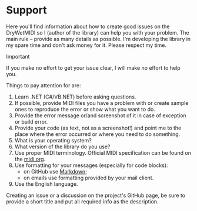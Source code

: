 ﻿---
uid: a_support
---

# Support

Here you'll find information about how to create good issues on the DryWetMIDI so I (author of the library) can help you with your problem. The main rule – provide as many details as possible. I'm developing the library in my spare time and don't ask money for it. Please respect my time.

> [!IMPORTANT]
> If you make no effort to get your issue clear, I will make no effort to help you.

Things to pay attention for are:

1. Learn .NET (C#/VB.NET) before asking questions.
2. If possible, provide MIDI files you have a problem with or create sample ones to reproduce the error or show what you want to do.
3. Provide the error message or/and screenshot of it in case of exception or build error.
4. Provide your code (as text, not as a screenshot!) and point me to the place where the error occurred or where you need to do something.
5. What is your operating system?
6. What version of the library do you use?
7. Use proper MIDI terminology. Official MIDI specification can be found on the [midi.org](https://midi.org/midi-1-0-detailed-specification).
8. Use formatting for your messages (especially for code blocks):  
    * on GitHub use [Markdown](https://docs.github.com/en/get-started/writing-on-github/getting-started-with-writing-and-formatting-on-github/basic-writing-and-formatting-syntax);
    * on emails use formatting provided by your mail client.
9. Use the English language.

Creating an issue or a discussion on the project's GitHub page, be sure to provide a short title and put all required info as the description.